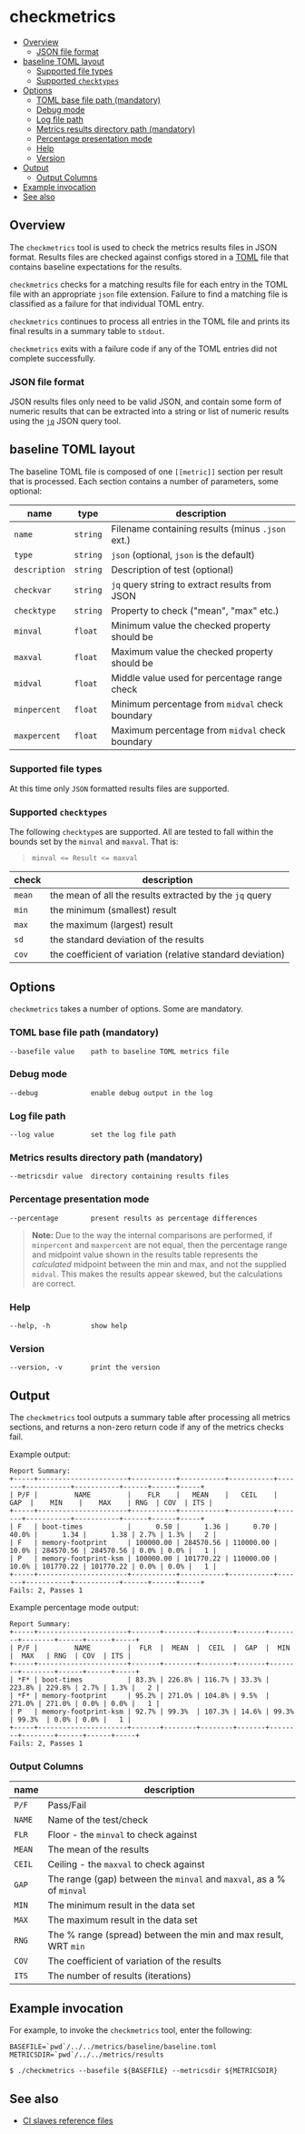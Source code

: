 # checkmetrics

* [Overview](#overview)
    * [JSON file format](#json-file-format)
* [baseline TOML layout](#baseline-toml-layout)
    * [Supported file types](#supported-file-types)
    * [Supported `checktypes`](#supported-checktypes)
* [Options](#options)
    * [TOML base file path (mandatory)](#toml-base-file-path-mandatory)
    * [Debug mode](#debug-mode)
    * [Log file path](#log-file-path)
    * [Metrics results directory path (mandatory)](#metrics-results-directory-path-mandatory)
    * [Percentage presentation mode](#percentage-presentation-mode)
    * [Help](#help)
    * [Version](#version)
* [Output](#output)
    * [Output Columns](#output-columns)
* [Example invocation](#example-invocation)
* [See also](#see-also)

## Overview

The `checkmetrics` tool is used to check the metrics results files in
JSON format.  Results files are checked against configs stored in a
[TOML](https://github.com/toml-lang/toml) file that contains baseline
expectations for the results.

`checkmetrics` checks for a matching results file for each entry in the
TOML file with an appropriate `json` file extension.
Failure to find a matching file is classified as a failure for that
individual TOML entry.

`checkmetrics` continues to process all entries in the TOML file
and prints its final results in a summary table to `stdout`.

`checkmetrics` exits with a failure code if any of the TOML entries
did not complete successfully.

### JSON file format
JSON results files only need to be valid JSON, and contain some form
of numeric results that can be extracted into a string or list of
numeric results using the
[`jq`](https://stedolan.github.io/jq/) JSON query tool.

## baseline TOML layout

The baseline TOML file is composed of one `[[metric]]` section per result
that is processed.  Each section contains a number of parameters, some
optional:

| name          | type     | description                                        |
| ------------- | -------- | -------------------------------------------------- |
| `name`        | `string` | Filename containing results (minus `.json` ext.)   |
| `type`        | `string` | `json`  (optional, `json` is the default)          |
| `description` | `string` | Description of test (optional)                     |
| `checkvar`    | `string` | `jq` query string to extract results from JSON     |
| `checktype`   | `string` | Property to check ("mean", "max" etc.)             |
| `minval`      | `float`  | Minimum value the checked property should be       |
| `maxval`      | `float`  | Maximum value the checked property should be       |
| `midval`      | `float`  | Middle value used for percentage range check       |
| `minpercent`  | `float`  | Minimum percentage from `midval` check boundary    |
| `maxpercent`  | `float`  | Maximum percentage from `midval` check boundary    |

### Supported file types

At this time only `JSON` formatted results files are supported.

### Supported `checktypes`

The following `checktype`s are supported. All are tested to fall within
the bounds set by the `minval` and `maxval`. That is:

> `minval <= Result <= maxval`

| check  | description                                                       |
| ------ | ----------------------------------------------------------------- |
| `mean` | the mean of all the results extracted by the `jq` query           |
| `min`  | the minimum (smallest) result                                     |
| `max`  | the maximum (largest) result                                      |
| `sd`   | the standard deviation of the results                             |
| `cov`  | the coefficient of variation (relative standard deviation)        |

## Options

`checkmetrics` takes a number of options. Some are mandatory.

### TOML base file path (mandatory)

```
--basefile value    path to baseline TOML metrics file
```

### Debug mode

```
--debug             enable debug output in the log
```

### Log file path

```
--log value         set the log file path
```

### Metrics results directory path (mandatory)

```
--metricsdir value  directory containing results files
```

### Percentage presentation mode

```
--percentage        present results as percentage differences
```

> **Note:** Due to the way the internal comparisons are performed, if `minpercent` and
> `maxpercent` are not equal, then the percentage range and midpoint value shown in the
> results table represents the *calculated* midpoint between the min and max, and
> not the supplied `midval`. This makes the results appear skewed, but the
> calculations are correct.

### Help

```
--help, -h          show help
```

### Version

```
--version, -v       print the version
```

## Output

The `checkmetrics` tool outputs a summary table after processing all metrics
sections, and returns a non-zero return code if any of the metrics checks fail.

Example output:

```
Report Summary:
+-----+----------------------+-----------+-----------+-----------+-------+-----------+-----------+------+------+-----+
| P/F |         NAME         |    FLR    |   MEAN    |   CEIL    |  GAP  |    MIN    |    MAX    | RNG  | COV  | ITS |
+-----+----------------------+-----------+-----------+-----------+-------+-----------+-----------+------+------+-----+
| F   | boot-times           |      0.50 |      1.36 |      0.70 | 40.0% |      1.34 |      1.38 | 2.7% | 1.3% |   2 |
| F   | memory-footprint     | 100000.00 | 284570.56 | 110000.00 | 10.0% | 284570.56 | 284570.56 | 0.0% | 0.0% |   1 |
| P   | memory-footprint-ksm | 100000.00 | 101770.22 | 110000.00 | 10.0% | 101770.22 | 101770.22 | 0.0% | 0.0% |   1 |
+-----+----------------------+-----------+-----------+-----------+-------+-----------+-----------+------+------+-----+
Fails: 2, Passes 1
```

Example percentage mode output:

```
Report Summary:
+-----+----------------------+-------+--------+--------+-------+--------+--------+------+------+-----+
| P/F |         NAME         |  FLR  |  MEAN  |  CEIL  |  GAP  |  MIN   |  MAX   | RNG  | COV  | ITS |
+-----+----------------------+-------+--------+--------+-------+--------+--------+------+------+-----+
| *F* | boot-times           | 83.3% | 226.8% | 116.7% | 33.3% | 223.8% | 229.8% | 2.7% | 1.3% |   2 |
| *F* | memory-footprint     | 95.2% | 271.0% | 104.8% | 9.5%  | 271.0% | 271.0% | 0.0% | 0.0% |   1 |
| P   | memory-footprint-ksm | 92.7% | 99.3%  | 107.3% | 14.6% | 99.3%  | 99.3%  | 0.0% | 0.0% |   1 |
+-----+----------------------+-------+--------+--------+-------+--------+--------+------+------+-----+
Fails: 2, Passes 1

```

### Output Columns

| name   | description                                                           |
| ------ | --------------------------------------------------------------------- |
| `P/F`  | Pass/Fail                                                             |
| `NAME` | Name of the test/check                                                |
| `FLR`  | Floor - the `minval` to check against                                 |
| `MEAN` | The mean of the results                                               |
| `CEIL` | Ceiling - the `maxval` to check against                               |
| `GAP`  | The range (gap) between the `minval` and `maxval`, as a % of `minval` |
| `MIN`  | The minimum result in the data set                                    |
| `MAX`  | The maximum result in the data set                                    |
| `RNG`  | The % range (spread) between the min and max result, WRT `min`        |
| `COV`  | The coefficient of variation of the results                           |
| `ITS`  | The number of results (iterations)                                    |

## Example invocation

For example, to invoke the `checkmetrics` tool, enter the following:

```
BASEFILE=`pwd`/../../metrics/baseline/baseline.toml
METRICSDIR=`pwd`/../../metrics/results

$ ./checkmetrics --basefile ${BASEFILE} --metricsdir ${METRICSDIR}
```

## See also

- [CI slaves reference files](ci_slaves)
